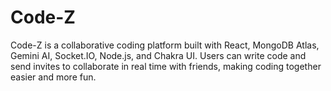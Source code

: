 # Code-Z
Code-Z is a collaborative coding platform built with React, MongoDB Atlas, Gemini AI, Socket.IO, Node.js, and Chakra UI. Users can write code and send invites to collaborate in real time with friends, making coding together easier and more fun.
